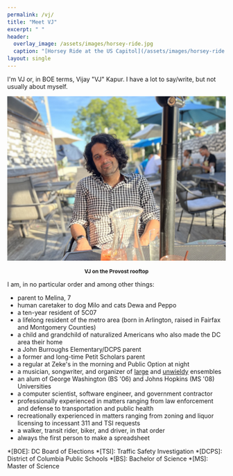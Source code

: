 ```yaml
---
permalink: /vj/
title: "Meet VJ"
excerpt: " "
header:
  overlay_image: /assets/images/horsey-ride.jpg
  caption: "[Horsey Ride at the US Capitol](/assets/images/horsey-ride.jpg)"
layout: single
---
```

<style>
    p.caption {font-weight: bold; font-size: 12px; text-align: center}
</style>
I'm VJ or, in BOE terms, Vijay "VJ" Kapur. I have a lot to say/write, but not usually about myself.

[![VJ](/assets/images/vj.jpg)](/assets/images/vj.jpg)
<p class="caption">VJ on the Provost rooftop</p>

I am, in no particular order and among other things:
- parent to Melina, 7
- human caretaker to dog Milo and cats Dewa and Peppo
- a ten-year resident of 5C07
- a lifelong resident of the metro area (born in Arlington, raised in Fairfax and Montgomery Counties)
- a child and grandchild of naturalized Americans who also made the DC area their home
- a John Burroughs Elementary/DCPS parent
- a former and long-time Petit Scholars parent
- a regular at Zeke's in the morning and Public Option at night
- a musician, songwriter, and organizer of [large](https://strangevictories.bandcamp.com/) and [unwieldy](https://thecascade.bandcamp.com/) ensembles
- an alum of George Washington (BS '06) and Johns Hopkins (MS '08) Universities
- a computer scientist, software engineer, and government contractor
- professionally experienced in matters ranging from law enforcement and defense to transportation and public health
- recreationally experienced in matters ranging from zoning and liquor licensing to incessant 311 and TSI requests
- a walker, transit rider, biker, and driver, in that order
- always the first person to make a spreadsheet

*[BOE]: DC Board of Elections
*[TSI]: Traffic Safety Investigation
*[DCPS]: District of Columbia Public Schools
*[BS]: Bachelor of Science
*[MS]: Master of Science